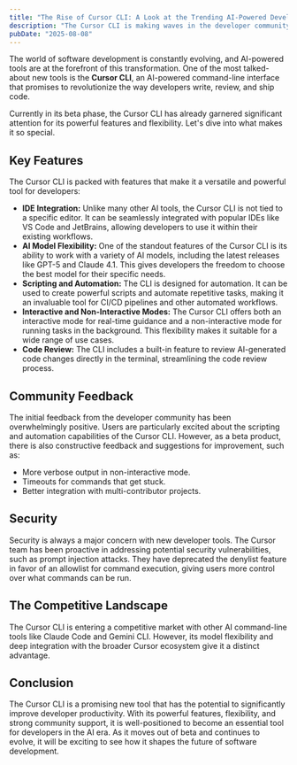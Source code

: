 ```yaml
---
title: "The Rise of Cursor CLI: A Look at the Trending AI-Powered Developer Tool"
description: "The Cursor CLI is making waves in the developer community. This article explores its key features, community feedback, and how it stacks up against the competition."
pubDate: "2025-08-08"
---
```


The world of software development is constantly evolving, and AI-powered tools are at the forefront of this transformation. One of the most talked-about new tools is the **Cursor CLI**, an AI-powered command-line interface that promises to revolutionize the way developers write, review, and ship code.

Currently in its beta phase, the Cursor CLI has already garnered significant attention for its powerful features and flexibility. Let's dive into what makes it so special.

## Key Features

The Cursor CLI is packed with features that make it a versatile and powerful tool for developers:

*   **IDE Integration:** Unlike many other AI tools, the Cursor CLI is not tied to a specific editor. It can be seamlessly integrated with popular IDEs like VS Code and JetBrains, allowing developers to use it within their existing workflows.
*   **AI Model Flexibility:** One of the standout features of the Cursor CLI is its ability to work with a variety of AI models, including the latest releases like GPT-5 and Claude 4.1. This gives developers the freedom to choose the best model for their specific needs.
*   **Scripting and Automation:** The CLI is designed for automation. It can be used to create powerful scripts and automate repetitive tasks, making it an invaluable tool for CI/CD pipelines and other automated workflows.
*   **Interactive and Non-Interactive Modes:** The Cursor CLI offers both an interactive mode for real-time guidance and a non-interactive mode for running tasks in the background. This flexibility makes it suitable for a wide range of use cases.
*   **Code Review:** The CLI includes a built-in feature to review AI-generated code changes directly in the terminal, streamlining the code review process.

## Community Feedback

The initial feedback from the developer community has been overwhelmingly positive. Users are particularly excited about the scripting and automation capabilities of the Cursor CLI. However, as a beta product, there is also constructive feedback and suggestions for improvement, such as:

*   More verbose output in non-interactive mode.
*   Timeouts for commands that get stuck.
*   Better integration with multi-contributor projects.

## Security

Security is always a major concern with new developer tools. The Cursor team has been proactive in addressing potential security vulnerabilities, such as prompt injection attacks. They have deprecated the denylist feature in favor of an allowlist for command execution, giving users more control over what commands can be run.

## The Competitive Landscape

The Cursor CLI is entering a competitive market with other AI command-line tools like Claude Code and Gemini CLI. However, its model flexibility and deep integration with the broader Cursor ecosystem give it a distinct advantage.

## Conclusion

The Cursor CLI is a promising new tool that has the potential to significantly improve developer productivity. With its powerful features, flexibility, and strong community support, it is well-positioned to become an essential tool for developers in the AI era. As it moves out of beta and continues to evolve, it will be exciting to see how it shapes the future of software development.
